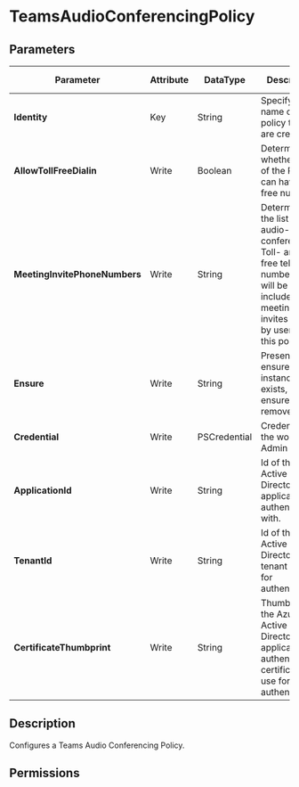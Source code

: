 ﻿# TeamsAudioConferencingPolicy

## Parameters

| Parameter | Attribute | DataType | Description | Allowed Values |
| --- | --- | --- | --- | --- |
| **Identity** | Key | String | Specify the name of the policy that you are creating | |
| **AllowTollFreeDialin** | Write | Boolean | Determines whether users of the Policy can have Toll free numbers | |
| **MeetingInvitePhoneNumbers** | Write | String | Determines the list of audio-conferencing Toll- and Toll-free telephone numbers that will be included in meetings invites created by users of this policy. | |
| **Ensure** | Write | String | Present ensures the instance exists, absent ensures it is removed. | `Present`, `Absent` |
| **Credential** | Write | PSCredential | Credentials of the workload's Admin | |
| **ApplicationId** | Write | String | Id of the Azure Active Directory application to authenticate with. | |
| **TenantId** | Write | String | Id of the Azure Active Directory tenant used for authentication. | |
| **CertificateThumbprint** | Write | String | Thumbprint of the Azure Active Directory application's authentication certificate to use for authentication. | |


## Description

Configures a Teams Audio Conferencing Policy.

## Permissions


